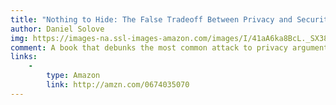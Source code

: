 ```yaml
---
title: "Nothing to Hide: The False Tradeoff Between Privacy and Security"
author: Daniel Solove
img: https://images-na.ssl-images-amazon.com/images/I/41aA6ka8BcL._SX385_BO1,204,203,200_.jpg
comment: A book that debunks the most common attack to privacy arguments.
links:
    -
        type: Amazon
        link: http://amzn.com/0674035070
---
```

